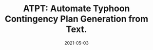 ---  
title: "ATPT: Automate Typhoon Contingency Plan Generation from Text."  
collection: publications  
category: conferences  
permalink: /publication/2021-05-03-ATPT  
excerpt: 'We present and implement a framework that utilizes deep learning techniques to automate the generation of a planning domain model from natural language input, demonstrating its application in automatically generating typhoon contingency plans from official documents.'  
date: 2021-05-03  
venue: 'In Proc. Of AAMAS ’21'  
slidesurl: 'http://academicpages.github.io/files/slides2.pdf'  
paperurl: 'http://academicpages.github.io/files/LRL.pdf'  
citation: 'Yifeng Zeng, Zhangrui Yao, Yinghui Pan, Wanqing Chen, Junxin Zhou, Junhan Chen, Biyang Ma, and Zhong Ming. (2021). "ATPT: Automate Typhoon Contingency Plan Generation from Text." <i>In Proc. Of AAMAS ’21</i>. 2021, 1788–1790.'  
---